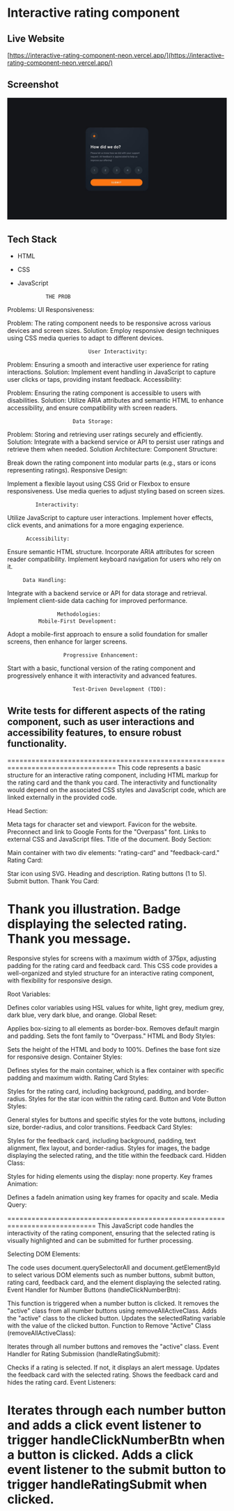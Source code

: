 # Interactive rating component

## Live Website

[https://interactive-rating-component-neon.vercel.app/](https://interactive-rating-component-neon.vercel.app/)

## Screenshot

![Screenshot](/design/desktop-design.jpg)

## Tech Stack

- HTML
- CSS
- JavaScript


               THE PROB
                  
Problems:
                           UI Responsiveness:

Problem: 
The rating component needs to be responsive across various devices and screen sizes.
Solution: 
Employ responsive design techniques using CSS media queries to adapt to different devices.

                              User Interactivity:

Problem: 
Ensuring a smooth and interactive user experience for rating interactions.
Solution: 
Implement event handling in JavaScript to capture user clicks or taps, providing instant feedback.
                       Accessibility:

Problem:
 Ensuring the rating component is accessible to users with disabilities.
Solution: 
Utilize ARIA attributes and semantic HTML to enhance accessibility, and ensure compatibility with screen readers.

                         Data Storage:

Problem: Storing and retrieving user ratings securely and efficiently.
Solution: Integrate with a backend service or API to persist user ratings and retrieve them when needed.
                          Solution Architecture:
         Component Structure:

Break down the rating component into modular parts (e.g., stars or icons representing ratings).
              Responsive Design:

Implement a flexible layout using CSS Grid or Flexbox to ensure responsiveness.
Use media queries to adjust styling based on screen sizes.

             Interactivity:

Utilize JavaScript to capture user interactions.
Implement hover effects, click events, and animations for a more engaging experience.

          Accessibility:

Ensure semantic HTML structure.
Incorporate ARIA attributes for screen reader compatibility.
Implement keyboard navigation for users who rely on it.

         Data Handling:

Integrate with a backend service or API for data storage and retrieval.
Implement client-side data caching for improved performance.

                    Methodologies:
              Mobile-First Development:

Adopt a mobile-first approach to ensure a solid foundation for smaller screens, then enhance for larger screens.


                      Progressive Enhancement:

Start with a basic, functional version of the rating component and progressively enhance it with interactivity and advanced features.

                         Test-Driven Development (TDD):

Write tests for different aspects of the rating component, such as user interactions and accessibility features, to ensure robust functionality.
- 
=================================================================================
This code represents a basic structure for an interactive rating component, including HTML markup for the rating card and the thank you card. The interactivity and functionality would depend on the associated CSS styles and JavaScript code, which are linked externally in the provided code.

Head Section:

Meta tags for character set and viewport.
Favicon for the website.
Preconnect and link to Google Fonts for the "Overpass" font.
Links to external CSS and JavaScript files.
Title of the document.
Body Section:

Main container with two div elements: "rating-card" and "feedback-card."
Rating Card:

Star icon using SVG.
Heading and description.
Rating buttons (1 to 5).
Submit button.
Thank You Card:

Thank you illustration.
Badge displaying the selected rating.
Thank you message.
=============================================================

Responsive styles for screens with a maximum width of 375px, adjusting padding for the rating card and feedback card.
This CSS code provides a well-organized and styled structure for an interactive rating component, with flexibility for responsive design.

Root Variables:

Defines color variables using HSL values for white, light grey, medium grey, dark blue, very dark blue, and orange.
Global Reset:

Applies box-sizing to all elements as border-box.
Removes default margin and padding.
Sets the font family to "Overpass."
HTML and Body Styles:

Sets the height of the HTML and body to 100%.
Defines the base font size for responsive design.
Container Styles:

Defines styles for the main container, which is a flex container with specific padding and maximum width.
Rating Card Styles:

Styles for the rating card, including background, padding, and border-radius.
Styles for the star icon within the rating card.
Button and Vote Button Styles:

General styles for buttons and specific styles for the vote buttons, including size, border-radius, and color transitions.
Feedback Card Styles:

Styles for the feedback card, including background, padding, text alignment, flex layout, and border-radius.
Styles for images, the badge displaying the selected rating, and the title within the feedback card.
Hidden Class:

Styles for hiding elements using the display: none property.
Key frames Animation:

Defines a fadeIn animation using key frames for opacity and scale.
Media Query:

============================================================================
This JavaScript code handles the interactivity of the rating component, ensuring that the selected rating is visually highlighted and can be submitted for further processing.

Selecting DOM Elements:

The code uses document.querySelectorAll and document.getElementById to select various DOM elements such as number buttons, submit button, rating card, feedback card, and the element displaying the selected rating.
Event Handler for Number Buttons (handleClickNumberBtn):

This function is triggered when a number button is clicked.
It removes the "active" class from all number buttons using removeAllActiveClass.
Adds the "active" class to the clicked button.
Updates the selectedRating variable with the value of the clicked button.
Function to Remove "Active" Class (removeAllActiveClass):

Iterates through all number buttons and removes the "active" class.
Event Handler for Rating Submission (handleRatingSubmit):

Checks if a rating is selected. If not, it displays an alert message.
Updates the feedback card with the selected rating.
Shows the feedback card and hides the rating card.
Event Listeners:

Iterates through each number button and adds a click event listener to trigger handleClickNumberBtn when a button is clicked.
Adds a click event listener to the submit button to trigger handleRatingSubmit when clicked.
==================================================================
